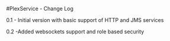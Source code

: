#PlexService - Change Log

0.1 - Initial version with basic support of HTTP and JMS services 

0.2  -Added websockets support and role based security


